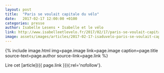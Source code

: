 ```yaml
---
layout: post
title:  "Paris se voulait capitale du vélo"
date:   2017-02-17 12:00:00 +0100
categories: presse
author: Isabelle Lesens • Isabelle et le vélo
link: http://www.isabelleetlevelo.fr/2017/02/17/paris-se-voulait-capitale-du-velo-paris-enselle/
image: assets/images/articles/2017-02-17-isaduvelo-paris-se-voulait-capitale-du-velo.jpg
---
```


{% include image.html
            img=page.image
            link=page.image
            caption=page.title
            source-text=page.author
            source-link=page.link
%}

Lire cet [article]({{ page.link }}){:rel='nofollow'}.
